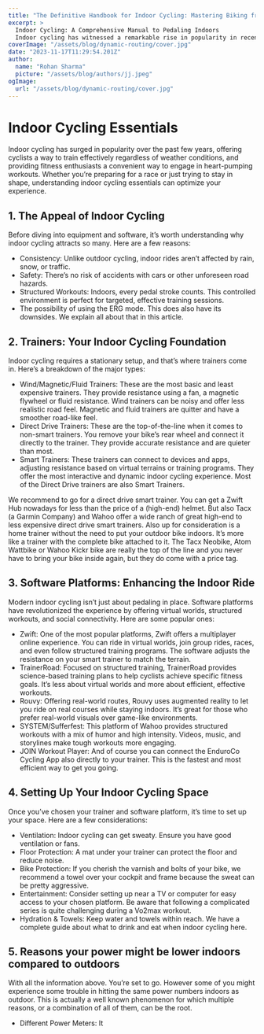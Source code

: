 ```yaml
---
title: "The Definitive Handbook for Indoor Cycling: Mastering Biking from the Comfort of Home"
excerpt: >
  Indoor Cycling: A Comprehensive Manual to Pedaling Indoors
  Indoor cycling has witnessed a remarkable rise in popularity in recent years, presenting cyclists with a means to train efficiently irrespect
coverImage: "/assets/blog/dynamic-routing/cover.jpg"
date: "2023-11-17T11:29:54.201Z"
author:
  name: "Rohan Sharma"
  picture: "/assets/blog/authors/jj.jpeg"
ogImage:
  url: "/assets/blog/dynamic-routing/cover.jpg"
---
```


# Indoor Cycling Essentials

Indoor cycling has surged in popularity over the past few years, offering cyclists a way to train effectively regardless of weather conditions, and providing fitness enthusiasts a convenient way to engage in heart-pumping workouts. Whether you’re preparing for a race or just trying to stay in shape, understanding indoor cycling essentials can optimize your experience.

## 1. The Appeal of Indoor Cycling

Before diving into equipment and software, it’s worth understanding why indoor cycling attracts so many. Here are a few reasons:

- Consistency: Unlike outdoor cycling, indoor rides aren’t affected by rain, snow, or traffic.
- Safety: There’s no risk of accidents with cars or other unforeseen road hazards.
- Structured Workouts: Indoors, every pedal stroke counts. This controlled environment is perfect for targeted, effective training sessions.
- The possibility of using the ERG mode. This does also have its downsides. We explain all about that in this article.

## 2. Trainers: Your Indoor Cycling Foundation

Indoor cycling requires a stationary setup, and that’s where trainers come in. Here’s a breakdown of the major types:

- Wind/Magnetic/Fluid Trainers: These are the most basic and least expensive trainers. They provide resistance using a fan, a magnetic flywheel or fluid resistance. Wind trainers can be noisy and offer less realistic road feel. Magnetic and fluid trainers are quitter and have a smoother road-like feel.
- Direct Drive Trainers: These are the top-of-the-line when it comes to non-smart trainers. You remove your bike’s rear wheel and connect it directly to the trainer. They provide accurate resistance and are quieter than most.
- Smart Trainers: These trainers can connect to devices and apps, adjusting resistance based on virtual terrains or training programs. They offer the most interactive and dynamic indoor cycling experience. Most of the Direct Drive trainers are also Smart Trainers.

We recommend to go for a direct drive smart trainer. You can get a Zwift Hub nowadays for less than the price of a (high-end) helmet. But also Tacx (a Garmin Company) and Wahoo offer a wide ranch of great high-end to less expensive direct drive smart trainers.
Also up for consideration is a home trainer without the need to put your outdoor bike indoors. It’s more like a trainer with the complete bike attached to it. The Tacx Neobike, Atom Wattbike or Wahoo Kickr bike are really the top of the line and you never have to bring your bike inside again, but they do come with a price tag.

## 3. Software Platforms: Enhancing the Indoor Ride

Modern indoor cycling isn’t just about pedaling in place. Software platforms have revolutionized the experience by offering virtual worlds, structured workouts, and social connectivity. Here are some popular ones:

- Zwift: One of the most popular platforms, Zwift offers a multiplayer online experience. You can ride in virtual worlds, join group rides, races, and even follow structured training programs. The software adjusts the resistance on your smart trainer to match the terrain.
- TrainerRoad: Focused on structured training, TrainerRoad provides science-based training plans to help cyclists achieve specific fitness goals. It’s less about virtual worlds and more about efficient, effective workouts.
- Rouvy: Offering real-world routes, Rouvy uses augmented reality to let you ride on real courses while staying indoors. It’s great for those who prefer real-world visuals over game-like environments.
- SYSTEM/Sufferfest: This platform of Wahoo provides structured workouts with a mix of humor and high intensity. Videos, music, and storylines make tough workouts more engaging.
- JOIN Workout Player: And of course you can connect the EnduroCo Cycling App also directly to your trainer. This is the fastest and most efficient way to get you going.

## 4. Setting Up Your Indoor Cycling Space

Once you’ve chosen your trainer and software platform, it’s time to set up your space. Here are a few considerations:

- Ventilation: Indoor cycling can get sweaty. Ensure you have good ventilation or fans.
- Floor Protection: A mat under your trainer can protect the floor and reduce noise.
- Bike Protection: If you cherish the varnish and bolts of your bike, we recommend a towel over your cockpit and frame because the sweat can be pretty aggressive.
- Entertainment: Consider setting up near a TV or computer for easy access to your chosen platform. Be aware that following a complicated series is quite challenging during a Vo2max workout.
- Hydration & Towels: Keep water and towels within reach. We have a complete guide about what to drink and eat when indoor cycling here.

## 5. Reasons your power might be lower indoors compared to outdoors

With all the information above. You’re set to go. However some of you might experience some trouble in hitting the same power numbers indoors as outdoor. This is actually a well known phenomenon for which multiple reasons, or a combination of all of them, can be the root.

- Different Power Meters: It